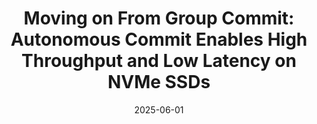 ---
title:          "Moving on From Group Commit: Autonomous Commit Enables High Throughput and Low Latency on NVMe SSDs"
date:           2025-06-01
selected:       true
pub:            "International Conference on Management of Data (SIGMOD)"
pub_date:       "2025"
pub_post:       'To appear.'
cover:          /assets/images/covers/latency.png
authors:
- Lam-Duy Nguyen
- Adnan Alhomssi
- Tobias Ziegler
- Viktor Leis
links:
  Paper: /assets/pdf/latency.pdf
  Code: https://github.com/leanstore/leanstore/tree/latency
---